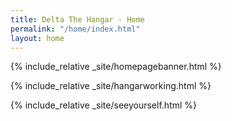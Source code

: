 ```yaml
---
title: Delta The Hangar - Home
permalink: "/home/index.html"
layout: home
---
```


{% include_relative _site/homepagebanner.html %}

{% include_relative _site/hangarworking.html %}

{% include_relative _site/seeyourself.html %}
